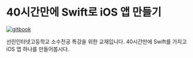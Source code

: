 # 40시간만에 Swift로 iOS 앱 만들기

[![gitbook](https://img.shields.io/badge/read_on-GitBook-green.svg)](https://devxoul.gitbooks.io/ios-with-swift-in-40-hours/content/)

선린인터넷고등학교 소수전공 특강을 위한 교재입니다. 40시간만에 Swift를 가지고 iOS 앱 하나를 만들어봅시다.
